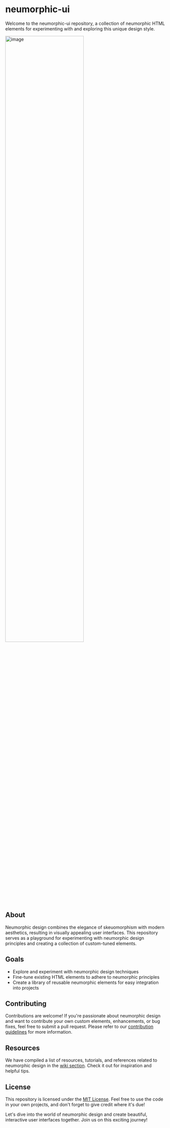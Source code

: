 # neumorphic-ui

Welcome to the neumorphic-ui repository, a collection of neumorphic HTML elements for experimenting with and exploring this unique design style.

<img src="https://github.com/LakiDIV/neumorphic-ui/assets/51769692/3ee79e60-a814-47ec-92bc-130d9206e7f7" alt="image" width="70%" class="rounded-image">


## About
Neumorphic design combines the elegance of skeuomorphism with modern aesthetics, resulting in visually appealing user interfaces. This repository serves as a playground for experimenting with neumorphic design principles and creating a collection of custom-tuned elements.

## Goals
- Explore and experiment with neumorphic design techniques
- Fine-tune existing HTML elements to adhere to neumorphic principles
- Create a library of reusable neumorphic elements for easy integration into projects

## Contributing
Contributions are welcome! If you're passionate about neumorphic design and want to contribute your own custom elements, enhancements, or bug fixes, feel free to submit a pull request. Please refer to our [contribution guidelines](CONTRIBUTING.md) for more information.

## Resources
We have compiled a list of resources, tutorials, and references related to neumorphic design in the [wiki section](https://github.com/YourUsername/neumorphic-ui/wiki). Check it out for inspiration and helpful tips.

## License
This repository is licensed under the [MIT License](LICENSE). Feel free to use the code in your own projects, and don't forget to give credit where it's due!

Let's dive into the world of neumorphic design and create beautiful, interactive user interfaces together. Join us on this exciting journey!

